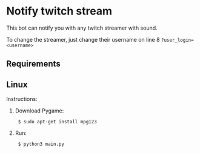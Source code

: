 # Notify twitch stream

This bot can notify you with any twitch streamer with sound.

To change the streamer, just change their username on line 8 `?user_login=<username>`

## Requirements

## Linux

Instructions:

1. Download Pygame:

        $ sudo apt-get install mpg123

1. Run:

        $ python3 main.py
